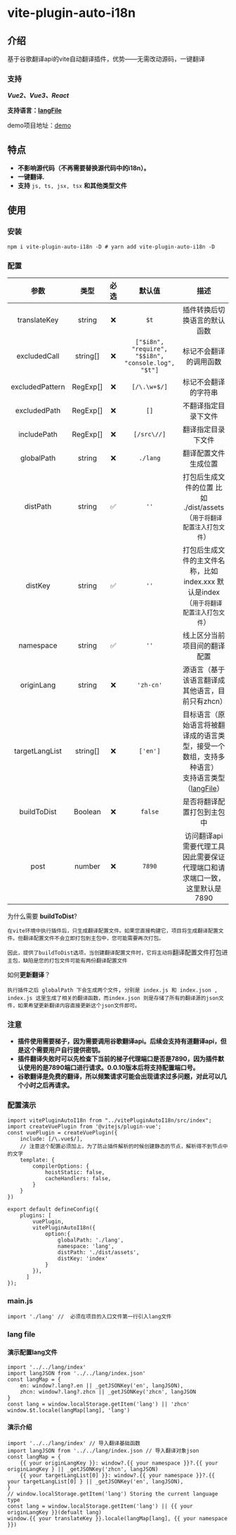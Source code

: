 # vite-plugin-auto-i18n

## 介绍

基于谷歌翻译api的vite自动翻译插件，优势——无需改动源码，一键翻译

### 支持

***Vue2、Vue3、React***

**支持语言：[langFile](./language.js)**

demo项目地址：[demo](https://github.com/wenps/vitePluginAutoI18nDemo)

## 特点

* **不影响源代码（不再需要替换源代码中的i18n）。**
* **一键翻译.**
* **支持** `js, ts, jsx, tsx` **和其他类型文件**

## 使用

### 安装

```
npm i vite-plugin-auto-i18n -D # yarn add vite-plugin-auto-i18n -D
```

### 配置

|      参数      |   类型   | 必选 |                        默认值                        |                                                       描述                                                       |
| :-------------: | :------: | :--: | :---------------------------------------------------: | :--------------------------------------------------------------------------------------------------------------: |
|  translateKey  |  string  |  ❌  |                        `$t`                        |                                           插件转换后切换语言的默认函数                                           |
|  excludedCall  | string[] |  ❌  | `["$i8n", "require", "$$i8n", "console.log", "$t"]` |                                              标记不会翻译的调用函数                                              |
| excludedPattern | RegExp[] |  ❌  |                    `[/\.\w+$/]`                    |                                               标记不会翻译的字符串                                               |
|  excludedPath  | RegExp[] |  ❌  |                        `[]`                        |                                               不翻译指定目录下文件                                               |
|   includePath   | RegExp[] |  ❌  |                     `[/src\//]`                     |                                                翻译指定目录下文件                                                |
|   globalPath   |  string  |  ❌  |                      `./lang`                      |                                               翻译配置文件生成位置                                               |
|    distPath    |  string  |  ✅  |                        `''`                        |                 打包后生成文件的位置 比如 ./dist/assets<br />（`用于将翻译配置注入打包文件`）                 |
|     distKey     |  string  |  ✅  |                        `''`                        |          打包后生成文件的主文件名称，比如index.xxx 默认是index<br />（`用于将翻译配置注入打包文件`）          |
|    namespace    |  string  |  ✅  |                        `''`                        |                                           线上区分当前项目间的翻译配置                                           |
|   originLang   |  string  |  ❌  |                      `'zh-cn'`                      |                                 源语言（基于该语言翻译成其他语言，目前只有zhcn）                                 |
| targetLangList | string[] |  ❌  |                      `['en']`                      | 目标语言（原始语言将被翻译成的语言类型，接受一个数组，支持多种语言）<br />支持语言类型（[langFile](./language.js)） |
|   buildToDist   | Boolean |  ❌  |                       `false`                       |                                            是否将翻译配置打包到主包中                                            |
|      post      |  number  |  ❌  |                       `7890`                       |                    访问翻译api需要代理工具因此需要保证代理端口和请求端口一致，这里默认是7890                    |

为什么需要 **buildToDist**?

`在vite环境中执行插件后，只生成翻译配置文件。如果您直接构建它，项目将生成翻译配置文件。但翻译配置文件不会立即打包到主包中，您可能需要再次打包。`

`因此，提供了buildToDist选项，当创建翻译配置文件时，它将主动将`翻译配置文件打包进 `主包，缺陷是您的打包文件可能有两份翻译配置文件`

如何**更新翻译**？

`执行插件之后 globalPath 下会生成两个文件`，`分别是 index.js 和 index.json , index.js 这里生成了相关的翻译函数，而index.json 则是存储了所有的翻译源的json文件，如果希望更新翻译内容直接更新这个json文件即可。`

### 注意

* **插件使用需要梯子，因为需要调用谷歌翻译api。后续会支持有道翻译api，但是这个需要用户自行提供密钥。**
* **插件翻译失败时可以先检查下当前的梯子代理端口是否是7890，因为插件默认使用的是7890端口进行请求。0.0.10版本后将支持配置端口号。**
* **谷歌翻译是免费的翻译，所以频繁请求可能会出现请求过多问题，对此可以几个小时之后再请求。**

### 配置演示

```
import vitePluginAutoI18n from "../vitePluginAutoI18n/src/index";
import createVuePlugin from '@vitejs/plugin-vue';
const vuePlugin = createVuePlugin({
    include: [/\.vue$/],
    // 注意这个配置必须加上，为了防止插件解析的时候创建静态的节点，解析得不到节点中的文字
    template: {
        compilerOptions: {
            hoistStatic: false,
            cacheHandlers: false,
        }
    } 
})

export default defineConfig({
    plugins: [
        vuePlugin,
        vitePluginAutoI18n({
            option:{
                globalPath: './lang',
                namespace: 'lang',
                distPath: './dist/assets',
                distKey: 'index'
            }
        }),
      ]
});
```

### main.js

```
import './lang' //  必须在项目的入口文件第一行引入lang文件
```

### lang file

#### 演示配置lang文件

```
import '../../lang/index'
import langJSON from '../../lang/index.json'
const langMap = {
    en: window?.lang?.en || _getJSONKey('en', langJSON),
    zhcn: window?.lang?.zhcn || _getJSONKey('zhcn', langJSON
}
const lang = window.localStorage.getItem('lang') || 'zhcn'
window.$t.locale(langMap[lang], 'lang')
```

#### 演示介绍

```import
import '../../lang/index' // 导入翻译基础函数
import langJSON from '../../lang/index.json // 导入翻译对象json
const langMap = {
    {{ your originLangKey }}: window?.{{ your namespace }}?.{{ your originLangKey } || _getJSONKey('zhcn', langJSON)
    {{ your targetLangList[0] }}: window?.{{ your namespace }}?.{{ your targetLangList[0] } || _getJSONKey('en', langJSON),
}
// window.localStorage.getItem('lang') Storing the current language type
const lang = window.localStorage.getItem('lang') || {{ your originLangKey }}(defualt lang)
window.{{ your translateKey }}.locale(langMap[lang], {{ your namespace }})
```

